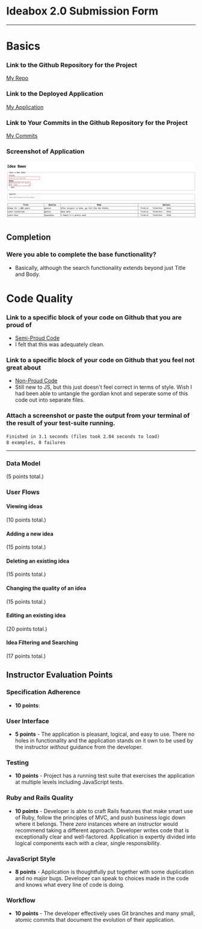 # Ideabox 2.0 Submission Form

------

# Basics

### Link to the Github Repository for the Project
[My Repo](https://github.com/pindell-matt/idea_box)

### Link to the Deployed Application
[My Application](https://idea-bawx.herokuapp.com/)

### Link to Your Commits in the Github Repository for the Project
[My Commits](https://github.com/pindell-matt/idea_box/commits/master)

### Screenshot of Application
![idea bawx](images/mattpindell.png)

## Completion

### Were you able to complete the base functionality?
* Basically, although the search functionality extends beyond just Title and Body.

# Code Quality

### Link to a specific block of your code on Github that you are proud of
* [Semi-Proud Code](https://github.com/pindell-matt/idea_box/blob/5883a6c443626eff5fd340500045dab77e629713/app/controllers/api/v1/ideas_controller.rb#L16-25)
* I felt that this was adequately clean.

### Link to a specific block of your code on Github that you feel not great about
* [Non-Proud Code](https://github.com/pindell-matt/idea_box/blob/5883a6c443626eff5fd340500045dab77e629713/app/assets/javascripts/ideas.js#L1-44)
* Still new to JS, but this just doesn't feel correct in terms of style. Wish I had been able to untangle the gordian knot and seperate some of this code out into separate files.

### Attach a screenshot or paste the output from your terminal of the result of your test-suite running.

```
Finished in 3.1 seconds (files took 2.04 seconds to load)
8 examples, 0 failures
```
-----

### Data Model

(5 points total.)

### User Flows

#### Viewing ideas

(10 points total.)

#### Adding a new idea

(15 points total.)

#### Deleting an existing idea

(15 points total.)

#### Changing the quality of an idea

(15 points total.)


#### Editing an existing idea

(20 points total.)

#### Idea Filtering and Searching

(17 points total.)


## Instructor Evaluation Points

### Specification Adherence

* **10 points**: 

### User Interface

* **5 points** - The application is pleasant, logical, and easy to use. There no holes in functionality and the application stands on it own to be used by the instructor _without_ guidance from the developer.

### Testing

* **10 points** - Project has a running test suite that exercises the application at multiple levels including JavaScript tests.

### Ruby and Rails Quality

* **10 points** - Developer is able to craft Rails features that make smart use of Ruby, follow the principles of MVC, and push business logic down where it belongs. There _zero_ instances where an instructor would recommend taking a different approach. Developer writes code that is exceptionally clear and well-factored. Application is expertly divided into logical components each with a clear, single responsibility.

### JavaScript Style

* **8 points** - Application is thoughtfully put together with some duplication and no major bugs. Developer can speak to choices made in the code and knows what every line of code is doing.


### Workflow

* **10 points** - The developer effectively uses Git branches and many small, atomic commits that document the evolution of their application.
